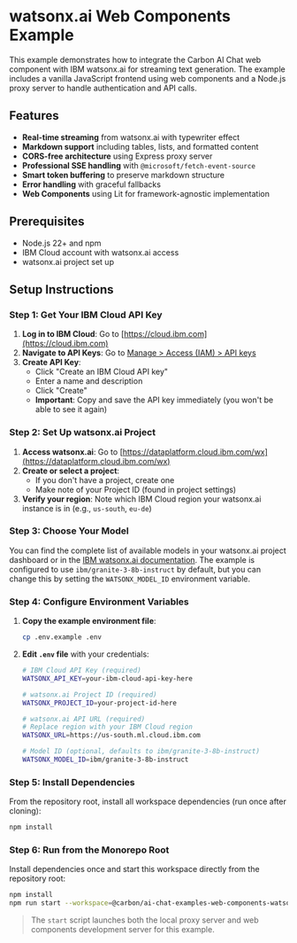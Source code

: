 # watsonx.ai Web Components Example

This example demonstrates how to integrate the Carbon AI Chat web component with IBM watsonx.ai for streaming text generation. The example includes a vanilla JavaScript frontend using web components and a Node.js proxy server to handle authentication and API calls.

## Features

- **Real-time streaming** from watsonx.ai with typewriter effect
- **Markdown support** including tables, lists, and formatted content
- **CORS-free architecture** using Express proxy server
- **Professional SSE handling** with `@microsoft/fetch-event-source`
- **Smart token buffering** to preserve markdown structure
- **Error handling** with graceful fallbacks
- **Web Components** using Lit for framework-agnostic implementation

## Prerequisites

- Node.js 22+ and npm
- IBM Cloud account with watsonx.ai access
- watsonx.ai project set up

## Setup Instructions

### Step 1: Get Your IBM Cloud API Key

1. **Log in to IBM Cloud**: Go to [https://cloud.ibm.com](https://cloud.ibm.com)
2. **Navigate to API Keys**: Go to [Manage > Access (IAM) > API keys](https://cloud.ibm.com/iam/apikeys)
3. **Create API Key**:
   - Click "Create an IBM Cloud API key"
   - Enter a name and description
   - Click "Create"
   - **Important**: Copy and save the API key immediately (you won't be able to see it again)

### Step 2: Set Up watsonx.ai Project

1. **Access watsonx.ai**: Go to [https://dataplatform.cloud.ibm.com/wx](https://dataplatform.cloud.ibm.com/wx)
2. **Create or select a project**:
   - If you don't have a project, create one
   - Make note of your Project ID (found in project settings)
3. **Verify your region**: Note which IBM Cloud region your watsonx.ai instance is in (e.g., `us-south`, `eu-de`)

### Step 3: Choose Your Model

You can find the complete list of available models in your watsonx.ai project dashboard or in the [IBM watsonx.ai documentation](https://dataplatform.cloud.ibm.com/docs/content/wsj/analyze-data/fm-models.html). The example is configured to use `ibm/granite-3-8b-instruct` by default, but you can change this by setting the `WATSONX_MODEL_ID` environment variable.

### Step 4: Configure Environment Variables

1. **Copy the example environment file**:

   ```bash
   cp .env.example .env
   ```

2. **Edit `.env` file** with your credentials:

   ```bash
   # IBM Cloud API Key (required)
   WATSONX_API_KEY=your-ibm-cloud-api-key-here

   # watsonx.ai Project ID (required)
   WATSONX_PROJECT_ID=your-project-id-here

   # watsonx.ai API URL (required)
   # Replace region with your IBM Cloud region
   WATSONX_URL=https://us-south.ml.cloud.ibm.com

   # Model ID (optional, defaults to ibm/granite-3-8b-instruct)
   WATSONX_MODEL_ID=ibm/granite-3-8b-instruct
   ```

### Step 5: Install Dependencies

From the repository root, install all workspace dependencies (run once after cloning):

```bash
npm install
```

### Step 6: Run from the Monorepo Root

Install dependencies once and start this workspace directly from the repository root:

```bash
npm install
npm run start --workspace=@carbon/ai-chat-examples-web-components-watsonx
```

> The `start` script launches both the local proxy server and web components development server for this example.
